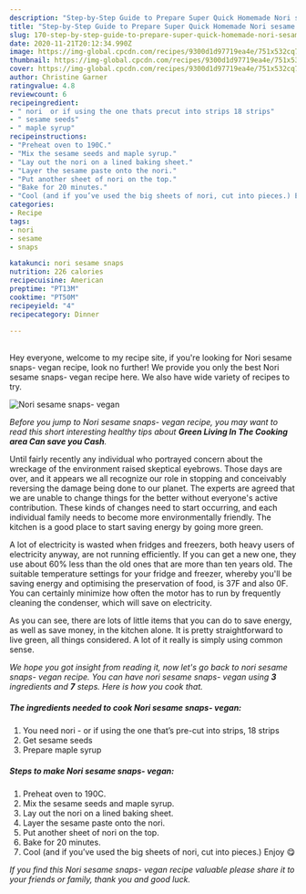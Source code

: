 ```yaml
---
description: "Step-by-Step Guide to Prepare Super Quick Homemade Nori sesame snaps- vegan"
title: "Step-by-Step Guide to Prepare Super Quick Homemade Nori sesame snaps- vegan"
slug: 170-step-by-step-guide-to-prepare-super-quick-homemade-nori-sesame-snaps-vegan
date: 2020-11-21T20:12:34.990Z
image: https://img-global.cpcdn.com/recipes/9300d1d97719ea4e/751x532cq70/nori-sesame-snaps-vegan-recipe-main-photo.jpg
thumbnail: https://img-global.cpcdn.com/recipes/9300d1d97719ea4e/751x532cq70/nori-sesame-snaps-vegan-recipe-main-photo.jpg
cover: https://img-global.cpcdn.com/recipes/9300d1d97719ea4e/751x532cq70/nori-sesame-snaps-vegan-recipe-main-photo.jpg
author: Christine Garner
ratingvalue: 4.8
reviewcount: 6
recipeingredient:
- " nori  or if using the one thats precut into strips 18 strips"
- " sesame seeds"
- " maple syrup"
recipeinstructions:
- "Preheat oven to 190C."
- "Mix the sesame seeds and maple syrup."
- "Lay out the nori on a lined baking sheet."
- "Layer the sesame paste onto the nori."
- "Put another sheet of nori on the top."
- "Bake for 20 minutes."
- "Cool (and if you’ve used the big sheets of nori, cut into pieces.) Enjoy 😋"
categories:
- Recipe
tags:
- nori
- sesame
- snaps

katakunci: nori sesame snaps 
nutrition: 226 calories
recipecuisine: American
preptime: "PT13M"
cooktime: "PT50M"
recipeyield: "4"
recipecategory: Dinner

---
```

<br>
Hey everyone, welcome to my recipe site, if you're looking for Nori sesame snaps- vegan recipe, look no further! We provide you only the best Nori sesame snaps- vegan recipe here. We also have wide variety of recipes to try.
<br>


![Nori sesame snaps- vegan](https://img-global.cpcdn.com/recipes/9300d1d97719ea4e/751x532cq70/nori-sesame-snaps-vegan-recipe-main-photo.jpg)

<i>Before you jump to Nori sesame snaps- vegan recipe, you may want to read this short interesting healthy tips about 
<strong>Green Living In The Cooking area Can save you Cash</strong>.</i>
</br>

Until fairly recently any individual who portrayed concern about the wreckage of the environment raised skeptical eyebrows. Those days are over, and it appears we all recognize our role in stopping and conceivably reversing the damage being done to our planet. The experts are agreed that we are unable to change things for the better without everyone's active contribution. These kinds of changes need to start occurring, and each individual family needs to become more environmentally friendly. The kitchen is a good place to start saving energy by going more green.

A lot of electricity is wasted when fridges and freezers, both heavy users of electricity anyway, are not running efficiently. If you can get a new one, they use about 60% less than the old ones that are more than ten years old. The suitable temperature settings for your fridge and freezer, whereby you'll be saving energy and optimising the preservation of food, is 37F and also 0F. You can certainly minimize how often the motor has to run by frequently cleaning the condenser, which will save on electricity.

As you can see, there are lots of little items that you can do to save energy, as well as save money, in the kitchen alone. It is pretty straightforward to live green, all things considered. A lot of it really is simply using common sense.


<i>We hope you got insight from reading it, now let's go back to nori sesame snaps- vegan recipe. You can have nori sesame snaps- vegan using <strong>3</strong> ingredients and <strong>7</strong> steps. Here is how you cook that.
</i>

##### The ingredients needed to cook Nori sesame snaps- vegan:

1. You need  nori - or if using the one that’s pre-cut into strips, 18 strips
1. Get  sesame seeds
1. Prepare  maple syrup


##### Steps to make Nori sesame snaps- vegan:

1. Preheat oven to 190C.
1. Mix the sesame seeds and maple syrup.
1. Lay out the nori on a lined baking sheet.
1. Layer the sesame paste onto the nori.
1. Put another sheet of nori on the top.
1. Bake for 20 minutes.
1. Cool (and if you’ve used the big sheets of nori, cut into pieces.) Enjoy 😋


<i>If you find this Nori sesame snaps- vegan recipe valuable please share it to your friends or family, thank you and good luck.</i>

